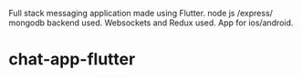 Full stack messaging application made using Flutter. node js /express/ mongodb backend used. Websockets and Redux used. App for ios/android.

# chat-app-flutter
